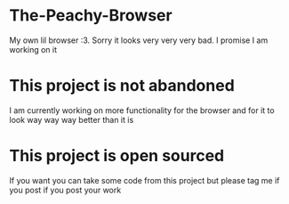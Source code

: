 # The-Peachy-Browser
My own lil browser :3. Sorry it looks very very very bad. I promise I am working on it

# This project is not abandoned
I am currently working on more functionality for the browser and for it to look way way way better than it is

# This project is open sourced
If you want you can take some code from this project but please tag me if you post if you post your work
